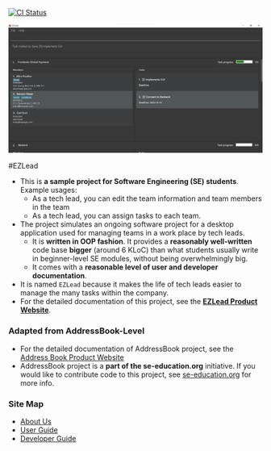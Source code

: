 [![CI Status](https://github.com/AY2223S1-CS2103T-W09-3/tp/workflows/Java%20CI/badge.svg)](https://github.com/AY2223S1-CS2103T-W09-3/tp/actions)

![Ui](docs/images/Ui.png)

#EZLead
* This is **a sample project for Software Engineering (SE) students**.<br>
  Example usages:
  * As a tech lead, you can edit the team information and team members in the team
  * As a tech lead, you can assign tasks to each team. 
* The project simulates an ongoing software project for a desktop application used for managing teams in a work place by tech leads.
  * It is **written in OOP fashion**. It provides a **reasonably well-written** code base **bigger** (around 6 KLoC) than what students usually write in beginner-level SE modules, without being overwhelmingly big.
  * It comes with a **reasonable level of user and developer documentation**.
* It is named `EZLead` because it makes the life of tech leads easier to manage the many tasks within the company.
* For the detailed documentation of this project, see the **[EZLead Product Website](https://ay2223s1-cs2103t-w09-3.github.io/tp/)**.

### Adapted from AddressBook-Level
* For the detailed documentation of AddressBook project, see the [Address Book Product Website](https://se-education.org/addressbook-level3)
* AddressBook project is a **part of the se-education.org** initiative. If you would like to contribute code to this project, see [se-education.org](https://se-education.org#https://se-education.org/#contributing) for more info.

### Site Map
* [About Us](https://github.com/AY2223S1-CS2103T-W09-3/tp/blob/master/docs/AboutUs.md)
* [User Guide](https://github.com/AY2223S1-CS2103T-W09-3/tp/blob/master/docs/UserGuide.md)
* [Developer Guide](https://github.com/AY2223S1-CS2103T-W09-3/tp/blob/master/docs/DeveloperGuide.md)
